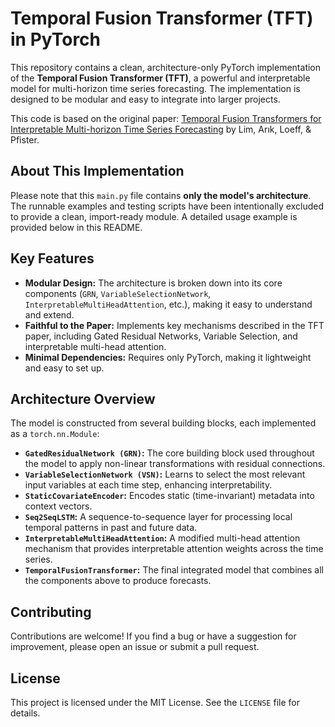 # Temporal Fusion Transformer (TFT) in PyTorch

This repository contains a clean, architecture-only PyTorch implementation of the **Temporal Fusion Transformer (TFT)**, a powerful and interpretable model for multi-horizon time series forecasting. The implementation is designed to be modular and easy to integrate into larger projects.

This code is based on the original paper: [Temporal Fusion Transformers for Interpretable Multi-horizon Time Series Forecasting](https://arxiv.org/abs/1912.09363) by Lim, Arık, Loeff, & Pfister.

## About This Implementation

Please note that this `main.py` file contains **only the model's architecture**. The runnable examples and testing scripts have been intentionally excluded to provide a clean, import-ready module. A detailed usage example is provided below in this README.

## Key Features

  - **Modular Design:** The architecture is broken down into its core components (`GRN`, `VariableSelectionNetwork`, `InterpretableMultiHeadAttention`, etc.), making it easy to understand and extend.
  - **Faithful to the Paper:** Implements key mechanisms described in the TFT paper, including Gated Residual Networks, Variable Selection, and interpretable multi-head attention.
  - **Minimal Dependencies:** Requires only PyTorch, making it lightweight and easy to set up.

## Architecture Overview

The model is constructed from several building blocks, each implemented as a `torch.nn.Module`:

  - **`GatedResidualNetwork (GRN)`:** The core building block used throughout the model to apply non-linear transformations with residual connections.
  - **`VariableSelectionNetwork (VSN)`:** Learns to select the most relevant input variables at each time step, enhancing interpretability.
  - **`StaticCovariateEncoder`:** Encodes static (time-invariant) metadata into context vectors.
  - **`Seq2SeqLSTM`:** A sequence-to-sequence layer for processing local temporal patterns in past and future data.
  - **`InterpretableMultiHeadAttention`:** A modified multi-head attention mechanism that provides interpretable attention weights across the time series.
  - **`TemporalFusionTransformer`:** The final integrated model that combines all the components above to produce forecasts.

## Contributing

Contributions are welcome\! If you find a bug or have a suggestion for improvement, please open an issue or submit a pull request.

## License

This project is licensed under the MIT License. See the `LICENSE` file for details.
